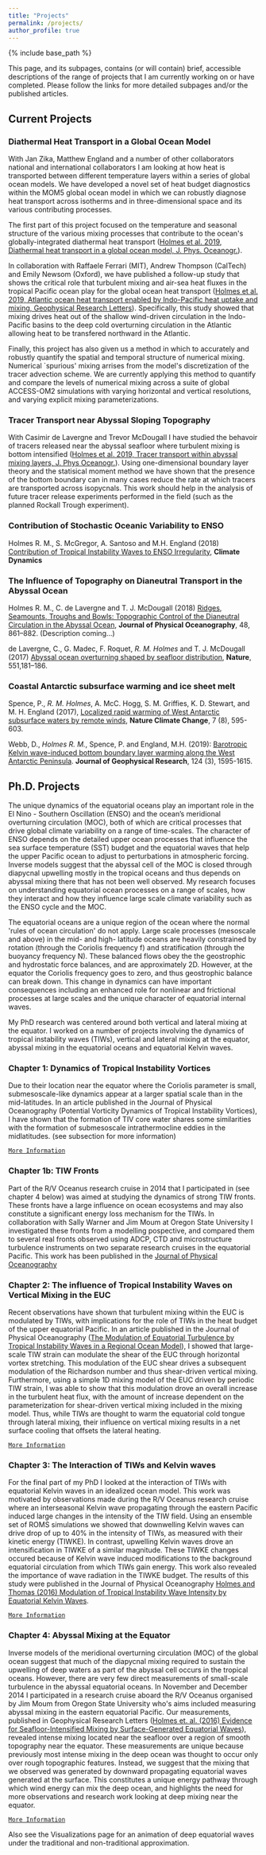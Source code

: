 ```yaml
---
title: "Projects"
permalink: /projects/
author_profile: true
---
```


{% include base_path %}

This page, and its subpages, contains (or will contain) brief,
accessible descriptions of the range of projects that I am currently
working on or have completed. Please follow the links for more
detailed subpages and/or the published articles.

## Current Projects

### Diathermal Heat Transport in a Global Ocean Model

With Jan Zika, Matthew England and a number of other collaborators
national and international collaborators I am looking at how heat is
transported between different temperature layers within a series of
global ocean models. We have developed a novel set of heat budget
diagnostics within the MOM5 global ocean model in which we can
robustly diagnose heat transport across isotherms and in
three-dimensional space and its various contributing processes.

The first part of this project focused on the temperature and seasonal
structure of the various mixing processes that contribute to the
ocean's globally-integrated diathermal heat transport ([Holmes et
al. 2019, Diathermal heat transport in a global ocean model,
J. Phys. Oceanogr.](https://doi.org/10.1175/JPO-D-18-0098.1)).

In collaboration with Raffaele Ferrari (MIT), Andrew Thompson
(CalTech) and Emily Newsom (Oxford), we have published a follow-up
study that shows the critical role that turbulent mixing and air-sea
heat fluxes in the tropical Pacific ocean play for the global ocean
heat transport ([Holmes et al. 2019, Atlantic ocean heat transport
enabled by Indo-Pacific heat uptake and mixing, Geophysical Research
Letters](https://dx.doi.org/10.1029/2019GL085160)). Specifically, this
study showed that mixing drives heat out of the shallow wind-driven
circulation in the Indo-Pacific basins to the deep cold overturning
circulation in the Atlantic allowing heat to be transfered northward
in the Atlantic.

Finally, this project has also given us a method in which to
accurately and robustly quantify the spatial and temporal structure of
numerical mixing. Numerical `spurious' mixing arrises from the model's
discretization of the tracer advection scheme. We are currently
applying this method to quantify and compare the levels of numerical
mixing across a suite of global ACCESS-OM2 simulations with varying
horizontal and vertical resolutions, and varying explicit mixing
parameterizations.

### Tracer Transport near Abyssal Sloping Topography

With Casimir de Lavergne and Trevor McDougall I have studied the
behavoir of tracers released near the abyssal seafloor where turbulent
mixing is bottom intensified ([Holmes et al. 2019, Tracer transport
within abyssal mixing layers, J. Phys
Oceanogr.](https://doi.org/10.1175/JPO-D-19-0006.1)). Using
one-dimensional boundary layer theory and the statisical moment method
we have shown that the presence of the bottom boundary can in many
cases reduce the rate at which tracers are transported across
isopycnals. This work should help in the analysis of future tracer
release experiments performed in the field (such as the planned
Rockall Trough experiment).

### Contribution of Stochastic Oceanic Variability to ENSO


Holmes R. M., S. McGregor, A. Santoso and M.H. England (2018)
[Contribution of Tropical Instability Waves to ENSO
Irregularity](https://doi.org/10.1007/s00382-018-4217-0), **Climate
Dynamics**
 
### The Influence of Topography on Dianeutral Transport in the Abyssal Ocean

Holmes R. M., C. de Lavergne and T. J. McDougall (2018) [Ridges,
Seamounts, Troughs and Bowls: Topographic Control of the Dianeutral
Circulation in the Abyssal
Ocean](https://doi.org/10.1175/JPO-D-17-0141.1), **Journal of Physical
Oceanography**, 48, 861–882. (Description coming...)

de Lavergne, C., G. Madec, F. Roquet, *R. M. Holmes* and
T. J. McDougall (2017) [Abyssal ocean overturning shaped by seafloor
distribution](http://dx.doi.org/10.1038/nature24472), **Nature**,
551,181–186.

### Coastal Antarctic subsurface warming and ice sheet melt

Spence, P., *R. M. Holmes*, A. McC. Hogg, S. M. Griffies,
K. D. Stewart, and M. H. England (2017), [Localized rapid warming of
West Antarctic subsurface waters by remote
winds](http://dx.doi.org/10.1038/nclimate3335), **Nature Climate
Change**, 7 (8), 595-603.

Webb, D., *Holmes R. M.*, Spence, P. and England, M.H. (2019):
[Barotropic Kelvin wave-induced bottom boundary layer warming along
the West Antarctic
Peninsula](https://doi.org/10.1029/2018JC014227). **Journal of
Geophysical Research**, 124 (3), 1595-1615.

## Ph.D. Projects

The unique dynamics of the equatorial oceans play an important role in
the El Nino - Southern Oscillation (ENSO) and the ocean’s meridional
overturning circulation (MOC), both of which are critical processes
that drive global climate variability on a range of time-scales. The
character of ENSO depends on the detailed upper ocean processes that
influence the sea surface temperature (SST) budget and the equatorial
waves that help the upper Pacific ocean to adjust to perturbations in
atmospheric forcing. Inverse models suggest that the abyssal cell of
the MOC is closed through diapycnal upwelling mostly in the tropical
oceans and thus depends on abyssal mixing there that has not been well
observed. My research focuses on understanding equatorial ocean
processes on a range of scales, how they interact and how they
influence large scale climate variability such as the ENSO cycle and
the MOC.

The equatorial oceans are a unique region of the ocean where the
normal 'rules of ocean circulation' do not apply. Large scale
processes (mesoscale and above) in the mid- and high- latitude oceans
are heavily constrained by rotation (through the Coriolis frequency f)
and stratification (through the buoyancy frequency N). These balanced
flows obey the the geostrophic and hydrostatic force balances, and are
approximately 2D. However, at the equator the Coriolis frequency goes
to zero, and thus geostrophic balance can break down.  This change in
dynamics can have important consequences including an enhanced role
for nonlinear and frictional processes at large scales and the unique
character of equatorial internal waves.

My PhD research was centered around both vertical and lateral mixing
at the equator. I worked on a number of projects involving the
dynamics of tropical instability waves (TIWs), vertical and lateral
mixing at the equator, abyssal mixing in the equatorial oceans and
equatorial Kelvin waves.

### Chapter 1: Dynamics of Tropical Instability Vortices

Due to their location near the equator where the Coriolis parameter is
small, submesoscale-like dynamics appear at a larger spatial scale
than in the mid-latitudes. In an article published in the Journal of
Physical Oceanography (Potential Vorticity Dynamics of Tropical
Instability Vortices), I have shown that the formation of TIV core
water shares some similarities with the formation of submesoscale
intrathermocline eddies in the midlatitudes. (see subsection for more
information)

[`More Information`](/projects/TIV_Dyn)

### Chapter 1b: TIW Fronts

Part of the R/V Oceanus research cruise in 2014 that I participated in
(see chapter 4 below) was aimed at studying the dynamics of strong TIW
fronts. These fronts have a large influence on ocean ecosystems and
may also constitute a significant energy loss mechanism for the
TIWs. In collaboration with Sally Warner and Jim Moum at Oregon State
University I investigated these fronts from a modelling pospective,
and compared them to several real fronts observed using ADCP, CTD and
microstructure turbulence instruments on two separate research cruises
in the equatorial Pacific. This work has been published in the
[Journal of Physical Oceanography](/publications)

### Chapter 2: The influence of Tropical Instability Waves on Vertical Mixing in the EUC

Recent observations have shown that turbulent mixing within the EUC is
modulated by TIWs, with implications for the role of TIWs in the heat
budget of the upper equatorial Pacific. In an article published in the
Journal of Physical Oceanography ([The Modulation of Equatorial
Turbulence by Tropical Instability Waves in a Regional Ocean
Model](http://dx.doi.org/10.1175/JPO-D-14-0209.1)), I showed that
large-scale TIW strain can modulate the shear of the EUC through
horizontal vortex stretching. This modulation of the EUC shear drives
a subsequent modulation of the Richardson number and thus shear-driven
vertical mixing. Furthermore, using a simple 1D mixing model of the
EUC driven by periodic TIW strain, I was able to show that this
modulation drove an overall increase in the turbulent heat flux, with
the amount of increase dependent on the parameterization for
shear-driven vertical mixing included in the mixing model. Thus, while
TIWs are thought to warm the equatorial cold tongue through lateral
mixing, their influence on vertical mixing results in a net surface
cooling that offsets the lateral heating.

[`More Information`](/projects/TIW_Mixing)

### Chapter 3: The Interaction of TIWs and Kelvin waves

For the final part of my PhD I looked at the interaction of TIWs with
equatorial Kelvin waves in an idealized ocean model. This work was
motivated by observations made during the R/V Oceanus research cruise
where an interseasonal Kelvin wave propagating through the eastern
Pacific induced large changes in the intensity of the TIW field. Using
an ensemble set of ROMS simulations we showed that downwelling Kelvin
waves can drive drop of up to 40% in the intensity of TIWs, as
measured with their kinetic energy (TIWKE). In contrast, upwelling
Kelvin waves drove an intensification in TIWKE of a similar
magnitude. These TIWKE changes occured because of Kelvin wave induced
modifications to the background equatorial circulation from which TIWs
gain energy. This work also revealed the importance of wave radiation
in the TIWKE budget. The results of this study were published in the
Journal of Physical Oceanography [Holmes and Thomas (2016) Modulation
of Tropical Instability Wave Intensity by Equatorial Kelvin
Waves](http://dx.doi.org/10.1175/JPO-D-16-0064.1).

[`More Information`](/projects/TIW_Kelvin)

### Chapter 4: Abyssal Mixing at the Equator

Inverse models of the meridional overturning circulation (MOC) of the
global ocean suggest that much of the diapycnal mixing required to
sustain the upwelling of deep waters as part of the abyssal cell
occurs in the tropical oceans. However, there are very few direct
measurements of small-scale turbulence in the abyssal equatorial
oceans. In November and December 2014 I participated in a research
cruise aboard the R/V Oceanus organised by Jim Moum from Oregon State
University who's aims included measuring abyssal mixing in the eastern
equatorial Pacific. Our measurements, published in Geophysical
Research Letters ([Holmes et. al. (2016) Evidence for
Seafloor-Intensified Mixing by Surface-Generated Equatorial
Waves](http://dx.doi.org/10.1002/2015GL066472)), revealed intense
mixing located near the seafloor over a region of smooth topography
near the equator. These measurements are unique because previously
most intense mixing in the deep ocean was thought to occur only over
rough topographic features. Instead, we suggest that the mixing that
we observed was generated by downward propagating equatorial waves
generated at the surface. This constitutes a unique energy pathway
through which wind energy can mix the deep ocean, and highlights the
need for more observations and research work looking at deep mixing
near the equator.

[`More Information`](/projects/DeepEqMix)

Also see the Visualizations page for an animation of deep equatorial
waves under the traditional and non-traditional approximation.

